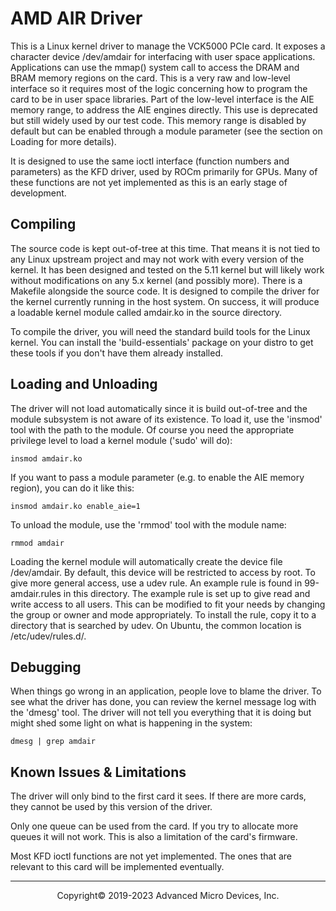 # AMD AIR Driver

This is a Linux kernel driver to manage the VCK5000 PCIe card. It exposes a
character device /dev/amdair for interfacing with user space applications.
Applications can use the mmap() system call to access the DRAM and BRAM
memory regions on the card. This is a very raw and low-level interface so it
requires most of the logic concerning how to program the card to be in user
space libraries. Part of the low-level interface is the AIE memory range, to
address the AIE engines directly. This use is deprecated but still widely used
by our test code. This memory range is disabled by default but can be enabled
through a module parameter (see the section on Loading for more details).

It is designed to use the same ioctl interface (function numbers and
parameters) as the KFD driver, used by ROCm primarily for GPUs. Many of these
functions are not yet implemented as this is an early stage of development.

## Compiling

The source code is kept out-of-tree at this time. That means it is not tied
to any Linux upstream project and may not work with every version of the
kernel. It has been designed and tested on the 5.11 kernel but will likely
work without modifications on any 5.x kernel (and possibly more).
There is a Makefile alongside the source code. It is designed to compile the
driver for the kernel currently running in the host system. On success, it
will produce a loadable kernel module called amdair.ko in the source directory.

To compile the driver, you will need the standard build tools for the Linux
kernel. You can install the 'build-essentials' package on your distro to get
these tools if you don't have them already installed.

## Loading and Unloading

The driver will not load automatically since it is build out-of-tree and the
module subsystem is not aware of its existence. To load it, use the 'insmod'
tool with the path to the module. Of course you need the appropriate privilege
level to load a kernel module ('sudo' will do):

```
insmod amdair.ko
```

If you want to pass a module parameter (e.g. to enable the AIE memory region),
you can do it like this:

```
insmod amdair.ko enable_aie=1
```

To unload the module, use the 'rmmod' tool with the module name:
```
rmmod amdair
```

Loading the kernel module will automatically create the device file
/dev/amdair. By default, this device will be restricted to access by root. To
give more general access, use a udev rule. An example rule is found in
99-amdair.rules in this directory. The example rule is set up to give read
and write access to all users. This can be modified to fit your needs by
changing the group or owner and mode appropriately. To install the rule,
copy it to a directory that is searched by udev. On Ubuntu, the common location
is /etc/udev/rules.d/.

## Debugging

When things go wrong in an application, people love to blame the driver. To
see what the driver has done, you can review the kernel message log with the
'dmesg' tool. The driver will not tell you everything that it is doing but
might shed some light on what is happening in the system:
```
dmesg | grep amdair
```

## Known Issues & Limitations

The driver will only bind to the first card it sees. If there are more cards,
they cannot be used by this version of the driver.

Only one queue can be used from the card. If you try to allocate more queues
it will not work. This is also a limitation of the card's firmware.

Most KFD ioctl functions are not yet implemented. The ones that are relevant
to this card will be implemented eventually.


-----

<p align="center">Copyright&copy; 2019-2023 Advanced Micro Devices, Inc.</p>
